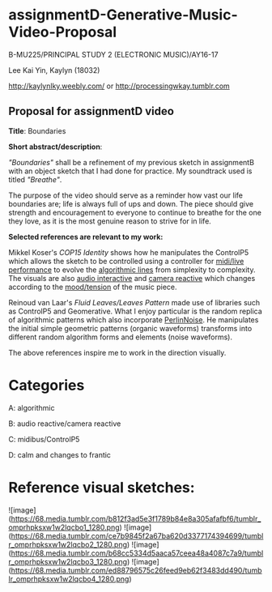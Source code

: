 # assignmentD-Generative-Music-Video-Proposal

B-MU225/PRINCIPAL STUDY 2 (ELECTRONIC MUSIC)/AY16-17

Lee Kai Yin, Kaylyn (18032)

http://kaylynlky.weebly.com/ or http://processingwkay.tumblr.com

## Proposal for assignmentD video

<b>Title</b>: Boundaries

<b>Short abstract/description</b>:

<i>"Boundaries"</i> shall be a refinement of my previous sketch in assignmentB with an object sketch that I had done for practice. My soundtrack used is titled <i>"Breathe"</i>.

The purpose of the video should serve as a reminder how vast our life boundaries are; life is always full of ups and down. The piece should give strength and encouragement to everyone to continue to breathe for the one they love, as it is the most genuine reason to strive for in life.

<b>Selected references are relevant to my work:</b>

Mikkel Koser's <i>COP15 Identity</i> shows how he manipulates the ControlP5 which allows the sketch to be controlled using a controller for <u>midi/live performance</u> to evolve the <u>algorithmic lines</u> from simplexity to complexity. The visuals are also <u>audio interactive</u> and <u>camera reactive</u> which changes according to the <u>mood/tension</u> of the music piece.

Reinoud van Laar's <i>Fluid Leaves/Leaves Pattern</i> made use of libraries such as ControlP5 and Geomerative. What I enjoy particular is the random replica of </u>algorithmic patterns</u> which also incorporate <u>PerlinNoise</u>. He manipulates the initial simple geometric patterns (organic waveforms) transforms into different random algorithm forms and elements (noise waveforms).

The above references inspire me to work in the direction visually.

# Categories
A: algorithmic

B: audio reactive/camera reactive

C: midibus/ControlP5

D: calm and changes to frantic

# Reference visual sketches:

![image] (https://68.media.tumblr.com/b812f3ad5e3f1789b84e8a305afafbf6/tumblr_omprhpksxw1w2lqcbo1_1280.png)
![image] (https://68.media.tumblr.com/ce7b9845f2a67ba620d3377174394699/tumblr_omprhpksxw1w2lqcbo2_1280.png)
![image] (https://68.media.tumblr.com/b68cc5334d5aaca57ceea48a4087c7a9/tumblr_omprhpksxw1w2lqcbo3_1280.png)
![image] (https://68.media.tumblr.com/ed88796575c26feed9eb62f3483dd490/tumblr_omprhpksxw1w2lqcbo4_1280.png)
